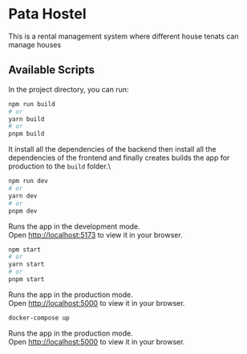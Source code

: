 # Pata Hostel

This is a rental management system where different house tenats can manage houses

## Available Scripts

In the project directory, you can run:


```bash
npm run build
# or
yarn build
# or
pnpm build
```
It install all the dependencies of the backend then install all the dependencies of the frontend and finally  creates builds the app for production to the `build` folder.\


```bash
npm run dev
# or
yarn dev
# or
pnpm dev
```
Runs the app in the development mode.\
Open [http://localhost:5173](http://localhost:5173) to view it in your browser.


```bash
npm start
# or
yarn start
# or
pnpm start
```
Runs the app in the production mode.\
Open [http://localhost:5000](http://localhost:5000) to view it in your browser.


```bash
docker-compose up
```
Runs the app in the production mode.\
Open [http://localhost:5000](http://localhost:5000) to view it in your browser.